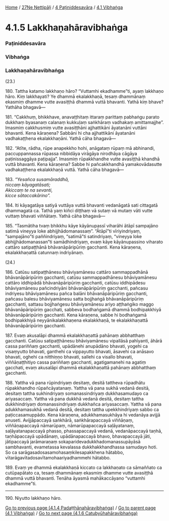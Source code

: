 
[Home](/) / [27Ne Nettipāḷi](/tipitaka/27Ne.md) / [4 Paṭiniddesavāra](/tipitaka/27Ne/4.md) / [4.1 Vibhaṅga](/tipitaka/27Ne/4/4.1.md)

# 4.1.5 Lakkhaṇahāravibhaṅga

### Paṭiniddesavāra

### Vibhaṅga

### Lakkhaṇahāravibhaṅga

(23.)

180\. Tattha katamo lakkhaṇo hāro? “Vuttamhi ekadhamme”ti, ayaṃ lakkhaṇo hāro. Kiṃ lakkhayati? Ye dhammā ekalakkhaṇā, tesaṃ dhammānaṃ ekasmiṃ dhamme vutte avasiṭṭhā dhammā vuttā bhavanti. Yathā kiṃ bhave? Yathāha bhagavā—

181\. “Cakkhuṃ, bhikkhave, anavaṭṭhitaṃ ittaraṃ parittaṃ pabhaṅgu parato dukkhaṃ byasanaṃ calanaṃ kukkuḷaṃ saṅkhāraṃ vadhakaṃ amittamajjhe”. Imasmiṃ cakkhusmiṃ vutte avasiṭṭhāni ajjhattikāni āyatanāni vuttāni bhavanti. Kena kāraṇena? Sabbāni hi cha ajjhattikāni āyatanāni vadhakaṭṭhena ekalakkhaṇāni. Yathā cāha bhagavā—

182\. “Atīte, rādha, rūpe anapekkho hohi, anāgataṃ rūpaṃ mā abhinandi, paccuppannassa rūpassa nibbidāya virāgāya nirodhāya cāgāya paṭinissaggāya paṭipajja”. Imasmiṃ rūpakkhandhe vutte avasiṭṭhā khandhā vuttā bhavanti. Kena kāraṇena? Sabbe hi pañcakkhandhā yamakovādasutte vadhakaṭṭhena ekalakkhaṇā vuttā. Yathā cāha bhagavā—

183\. _“Yesañca susamāraddhā,_  
_niccaṃ kāyagatāsati;_  
_Akiccaṃ te na sevanti,_  
_kicce sātaccakārino”._  


184\. Iti kāyagatāya satiyā vuttāya vuttā bhavanti vedanāgatā sati cittagatā dhammagatā ca. Tathā yaṃ kiñci diṭṭhaṃ vā sutaṃ vā mutaṃ vāti vutte vuttaṃ bhavati viññātaṃ. Yathā cāha bhagavā—

185\. “Tasmātiha tvaṃ bhikkhu kāye kāyānupassī viharāhi ātāpī sampajāno satimā vineyya loke abhijjhādomanassaṃ”. “Ātāpī”ti vīriyindriyaṃ, “sampajāno”ti paññindriyaṃ, “satimā”ti satindriyaṃ, “vineyya loke abhijjhādomanassan”ti samādhindriyaṃ, evaṃ kāye kāyānupassino viharato cattāro satipaṭṭhānā bhāvanāpāripūriṃ gacchanti. Kena kāraṇena, ekalakkhaṇattā catunnaṃ indriyānaṃ.

(24.)

186\. Catūsu satipaṭṭhānesu bhāviyamānesu cattāro sammappadhānā bhāvanāpāripūriṃ gacchanti, catūsu sammappadhānesu bhāviyamānesu cattāro iddhipādā bhāvanāpāripūriṃ gacchanti, catūsu iddhipādesu bhāviyamānesu pañcindriyāni bhāvanāpāripūriṃ gacchanti, pañcasu indriyesu bhāviyamānesu pañca balāni bhāvanāpāripūriṃ gacchanti, pañcasu balesu bhāviyamānesu satta bojjhaṅgā bhāvanāpāripūriṃ gacchanti, sattasu bojjhaṅgesu bhāviyamānesu ariyo aṭṭhaṅgiko maggo bhāvanāpāripūriṃ gacchati, sabbeva bodhaṅgamā dhammā bodhipakkhiyā bhāvanāpāripūriṃ gacchanti. Kena kāraṇena, sabbe hi bodhaṅgamā bodhipakkhiyā neyyānikalakkhaṇena ekalakkhaṇā, te ekalakkhaṇattā bhāvanāpāripūriṃ gacchanti.

187\. Evaṃ akusalāpi dhammā ekalakkhaṇattā pahānaṃ abbhatthaṃ gacchanti. Catūsu satipaṭṭhānesu bhāviyamānesu vipallāsā pahīyanti, āhārā cassa pariññaṃ gacchanti, upādānehi anupādāno bhavati, yogehi ca visaṃyutto bhavati, ganthehi ca vippayutto bhavati, āsavehi ca anāsavo bhavati, oghehi ca nitthiṇṇo bhavati, sallehi ca visallo bhavati, viññāṇaṭṭhitiyo cassa pariññaṃ gacchanti, agatigamanehi na agatiṃ gacchati, evaṃ akusalāpi dhammā ekalakkhaṇattā pahānaṃ abbhatthaṃ gacchanti.

188\. Yattha vā pana rūpindriyaṃ desitaṃ, desitā tattheva rūpadhātu rūpakkhandho rūpañcāyatanaṃ. Yattha vā pana sukhā vedanā desitā, desitaṃ tattha sukhindriyaṃ somanassindriyaṃ dukkhasamudayo ca ariyasaccaṃ. Yattha vā pana dukkhā vedanā desitā, desitaṃ tattha dukkhindriyaṃ domanassindriyaṃ dukkhañca ariyasaccaṃ. Yattha vā pana adukkhamasukhā vedanā desitā, desitaṃ tattha upekkhindriyaṃ sabbo ca paṭiccasamuppādo. Kena kāraṇena, adukkhamasukhāya hi vedanāya avijjā anuseti. Avijjāpaccayā saṅkhārā, saṅkhārapaccayā viññāṇaṃ, viññāṇapaccayā nāmarūpaṃ, nāmarūpapaccayā saḷāyatanaṃ, saḷāyatanapaccayā phasso, phassapaccayā vedanā, vedanāpaccayā taṇhā, taṇhāpaccayā upādānaṃ, upādānapaccayā bhavo, bhavapaccayā jāti, jātipaccayā jarāmaraṇaṃ sokaparidevadukkhadomanassupāyāsā sambhavanti, evametassa kevalassa dukkhakkhandhassa samudayo hoti. So ca sarāgasadosasamohasaṃkilesapakkhena hātabbo, vītarāgavītadosavītamohaariyadhammehi hātabbo.

189\. Evaṃ ye dhammā ekalakkhaṇā kiccato ca lakkhaṇato ca sāmaññato ca cutūpapātato ca, tesaṃ dhammānaṃ ekasmiṃ dhamme vutte avasiṭṭhā dhammā vuttā bhavanti. Tenāha āyasmā mahākaccāyano “vuttamhi ekadhamme”ti.

---

190\. Niyutto lakkhaṇo hāro.



[Go to previous page (4.1.4 Padaṭṭhānahāravibhaṅga)](/tipitaka/27Ne/4/4.1/4.1.4.md) / [Go to parent page (4.1 Vibhaṅga)](/tipitaka/27Ne/4/4.1.md) / [Go to next page (4.1.6 Catubyūhahāravibhaṅga)](/tipitaka/27Ne/4/4.1/4.1.6.md)



